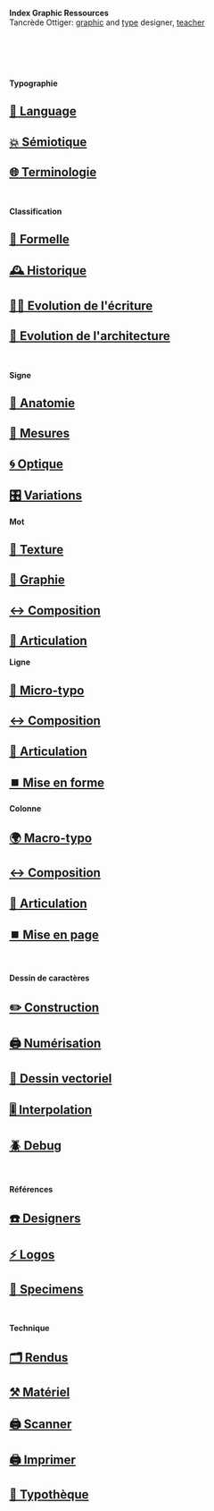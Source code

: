   **Index Graphic Ressources**  
  Tancrède Ottiger: [graphic](https://t-o.studio) and [type](https://t-o.supply) designer, [teacher](https://studioto.github.io)
# &nbsp;

<!---
## [🦚 Index Littérature Visuelle]()
## [💼 Portfolio](Student's projects)
## [⚡ Index Logos]()
## [🐦‍⬛ Index Animations]()
## [🏢 Index Grid Systems]()
## [🔮 Design Theories](/)
## [🔲 Design Gestalt](/)
## [📊 Design Hiérarchies](/)
## [🏗️ Typo Grille](/)
## [🌐 Wiki](/index-graphic-terminology)
## [👀 Voir / Lire](/see-things)
## [🔡 Gris de texte](/see-shades)
## [↔️ Longueur de ligne](/set-line-width)
## [↕️ Inter-lignes](/set-line-height)
## [🔡 Gris de texte](/see-shades)
## [📝 Checklists](/check-exports)
## [⚙️ Support](/support-technicals)
--->



**Typographie**
## [💬 Language](/see-langage)
## [💥 Sémiotique](/express-message)
## [🌐 Terminologie](/index-definitions)

&nbsp;
&nbsp;

**Classification**
## [🦴 Formelle](/classify-typefaces-shapes)
## [🕰️ Historique](/classify-typefaces-history)
## [✍🏻 Evolution de l'écriture](/track-writing-evolution)
## [🏢 Evolution de l'architecture](/track-architecture-evolution)

&nbsp;
&nbsp;

**Signe**
## [🍖 Anatomie](/study-typeface)
## [📏 Mesures](/measure-typeface)
## [🌀 Optique](/adjust-typeface)
## [🎛️ Variations](/range-typeface)
**Mot**
## [🎨 Texture](/select-typeface)
## [🔡 Graphie](/set-word-case)
## [↔️ Composition](/set-letter-spacing)
## [📶 Articulation](/set-arrangement)
**Ligne**
## [🦠 Micro-typo](/set-micro-typo)
## [↔️ Composition](/set-word-spacing)
## [📶 Articulation](/set-distinctions)
## [⏹️ Mise en forme](set-composition)
**Colonne**
## [🌍 Macro-typo](/set-macro-typo)
## [↔️ Composition](/set-alignment)
## [📶 Articulation](/set-hierarchies)
## [⏹️ Mise en page](/set-layout)

&nbsp;
&nbsp;

**Dessin de caractères**
## [✏️ Construction](/construct-typeface)
## [🖨️ Numérisation](/digitize-typeface)
## [📐 Dessin vectoriel](/draw-vectors)
## [🎚️ Interpolation](/interpolate-vectors)
## [🪲 Debug](/debug-typefaces)

&nbsp;
&nbsp;

**Références**
## [☎️ Designers](/index-designers)
## [⚡ Logos](/index-logos)
## [🔎 Specimens](/index-specimens)

&nbsp;
&nbsp;

**Technique**
## [🗂️ Rendus]()
## [⚒️ Matériel]()
## [🖨️ Scanner]()
## [🖨️ Imprimer]()
## [🧰 Typothèque](http://typo.eracom.ch)